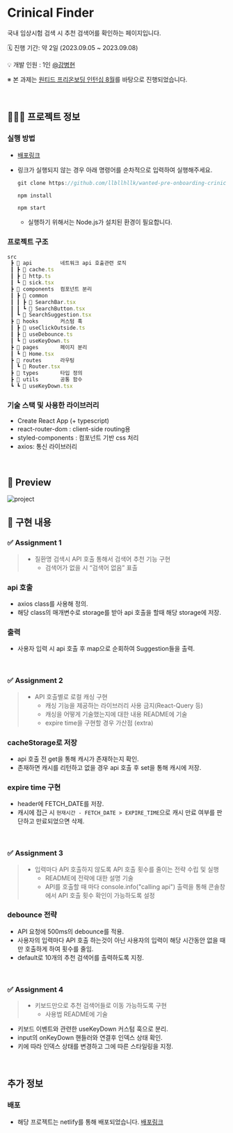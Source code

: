 # Crinical Finder

국내 임상시험 검색 시 추천 검색어를 확인하는 페이지입니다.

🗓️ 진행 기간: 약 2일 (2023.09.05 ~ 2023.09.08)

💡 개발 인원 : 1인 [@강병현](https://github.com/llbllhllk)

※ 본 과제는 [원티드 프리온보딩 인턴십 8월](https://www.wanted.co.kr/events/pre_ob_fe_12)를 바탕으로 진행되었습니다.

<br>

## 🧑🏻‍💻 프로젝트 정보

### 실행 방법

- [배포링크]()

- 링크가 실행되지 않는 경우 아래 명령어를 순차적으로 입력하여 실행해주세요.

  ```jsx
  git clone https://github.com/llbllhllk/wanted-pre-onboarding-crinical-finder.git

  npm install

  npm start
  ```

  - 실행하기 위해서는 Node.js가 설치된 환경이 필요합니다.

### 프로젝트 구조

```jsx
src
 ┣ 📂 api         네트워크 api 호출관련 로직
 ┃ ┣ 📄 cache.ts
 ┃ ┣ 📄 http.ts
 ┃ ┗ 📄 sick.tsx
 ┣ 📂 components  컴포넌트 분리
 ┃ ┣ 📂 common
 ┃ ┃ ┣ 📄 SearchBar.tsx
 ┃ ┃ ┗ 📄 SearchButton.tsx
 ┃ ┗ 📄 SearchSuggestion.tsx
 ┣ 📂 hooks       커스텀 훅
 ┃ ┣ 📄 useClickOutside.ts
 ┃ ┣ 📄 useDebounce.ts
 ┃ ┗ 📄 useKeyDown.ts
 ┣ 📂 pages       페이지 분리
 ┃ ┗ 📄 Home.tsx
 ┣ 📂 routes      라우팅
 ┃ ┗ 📄 Router.tsx
 ┣ 📂 types       타입 정의
 ┣ 📂 utils       공통 함수
 ┗ ┗ 📄 useKeyDown.tsx

```

### 기술 스택 및 사용한 라이브러리

- Create React App (+ typescript)
- react-router-dom : client-side routing용
- styled-components : 컴포넌트 기반 css 처리
- axios: 통신 라이브러리

<br>

## 🎉 Preview

![project](https://github.com/llbllhllk/cnu-sw-academy-project-frontend/assets/33623123/ab3ec95c-d6c2-452b-b6e4-9792ebd93056)

## 📝 구현 내용

### ✅ Assignment 1

> - 질환명 검색시 API 호출 통해서 검색어 추천 기능 구현
>   - 검색어가 없을 시 “검색어 없음” 표출

### api 호출

- axios class를 사용해 정의.
- 해당 class의 매개변수로 storage를 받아 api 호출을 할때 해당 storage에 저장.

### 출력

- 사용자 입력 시 api 호출 후 map으로 순회하여 Suggestion들을 출력.

<br>

### ✅ Assignment 2

> - API 호출별로 로컬 캐싱 구현
>   - 캐싱 기능을 제공하는 라이브러리 사용 금지(React-Query 등)
>   - 캐싱을 어떻게 기술했는지에 대한 내용 README에 기술
>   - expire time을 구현할 경우 가산점 (extra)

### cacheStorage로 저장

- api 호출 전 get을 통해 캐시가 존재하는지 확인.
- 존재하면 캐시를 리턴하고 없을 경우 api 호출 후 set을 통해 캐시에 저장.

### expire time 구현

- header에 FETCH_DATE를 저장.
- 캐시에 접근 시 `현재시간 - FETCH_DATE > EXPIRE_TIME`으로 캐시 만료 여부를 판단하고 만료되었으면 삭제.

<br />

### ✅ Assignment 3

> - 입력마다 API 호출하지 않도록 API 호출 횟수를 줄이는 전략 수립 및 실행
>   - README에 전략에 대한 설명 기술
>   - API를 호출할 때 마다 console.info("calling api") 출력을 통해 콘솔창에서 API 호출 횟수 확인이 가능하도록 설정

### debounce 전략

- API 요청에 500ms의 debounce를 적용.
- 사용자의 입력마다 API 호출 하는것이 아닌 사용자의 입력이 해당 시간동안 없을 때만 호출하게 하여 횟수를 줄임.
- default로 10개의 추천 검색어를 출력하도록 지정.

<br />

### ✅ Assignment 4

> - 키보드만으로 추천 검색어들로 이동 가능하도록 구현
>   - 사용법 README에 기술

- 키보드 이벤트와 관련한 useKeyDown 커스텀 훅으로 분리.
- input의 onKeyDown 핸들러와 연결후 인덱스 상태 확인.
- 키에 따라 인덱스 상태를 변경하고 그에 따른 스타일링을 지정.

<br />

## 추가 정보

### 배포

- 해당 프로젝트는 netlify를 통해 배포되었습니다. [배포링크]()
